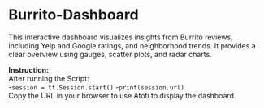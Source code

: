 # Burrito-Dashboard


This interactive dashboard visualizes insights from Burrito reviews, including Yelp and Google ratings, and neighborhood trends. 
It provides a clear overview using gauges, scatter plots, and radar charts.

**Instruction:** <br> After running the Script: <br>
-`session = tt.Session.start()`
-`print(session.url)`<br>
Copy the URL in your browser to use Atoti to display the dashboard.
